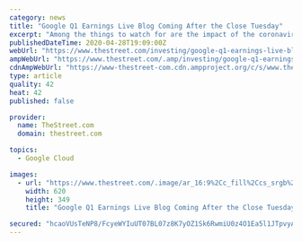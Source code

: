 ```yaml
---
category: news
title: "Google Q1 Earnings Live Blog Coming After the Close Tuesday"
excerpt: "Among the things to watch for are the impact of the coronavirus pandemic on digital ad demand and the performance of non-search businesses such as YouTube and Google Cloud."
publishedDateTime: 2020-04-28T19:09:00Z
webUrl: "https://www.thestreet.com/investing/google-q1-earnings-live-blog-coming-tuesday"
ampWebUrl: "https://www.thestreet.com/.amp/investing/google-q1-earnings-live-blog-coming-tuesday"
cdnAmpWebUrl: "https://www-thestreet-com.cdn.ampproject.org/c/s/www.thestreet.com/.amp/investing/google-q1-earnings-live-blog-coming-tuesday"
type: article
quality: 42
heat: 42
published: false

provider:
  name: TheStreet.com
  domain: thestreet.com

topics:
  - Google Cloud

images:
  - url: "https://www.thestreet.com/.image/ar_16:9%2Cc_fill%2Ccs_srgb%2Cfl_progressive%2Cg_faces:center%2Cq_auto:good%2Cw_620/MTY5MDk1NjYxNDIxMDc4NDEw/apple-store.jpg"
    width: 620
    height: 349
    title: "Google Q1 Earnings Live Blog Coming After the Close Tuesday"

secured: "hcaoVUsTeNP8/FcyeWYIuUT07BL07z8K7yOZ1Sk6RwmiU0z4O1Ea5l1JTpvyAkaEzWc8CGq2DM0BzXcC4dFsaIZDTywQC59dZon3BnKwIT3skqAbsMOpba4JNjmPdHr0VJNMTwg4R45fyu+w/ZfXdT3yS6esVZuPAO8K+OhcvurJ6pHY/GSqezmXLm/gg1seZ1n1xuhpvDE8P9JdAJVpWYlk/e+U4tv4OYuB/kTULok7S031+YX0T6UE4eCBvObAQ2jBJerFflSqu5KEp8fGZYQMvRcgEQnOx5XnCPGoGIr4uGsdbEWFAZQTJG0AZJPd2Y5BXEnFOYV97By0QjZAGAqJMt6KhfjVQrIruc4FnjLT8X//4UW3ix7VzR81rIkIYUse00F2nZ1PBGdDDoGYFJKRSa4FnCzZu6ybzPXKilBpZQ4B7zJBpQFW2gGvbEG7aiqcl0R0RSCrF6fIVoWrVXNUMfYC8gOOBxa5Kpdu9Pk=;/BpiKqaK2hKzKv1YTDKaMg=="
---
```


